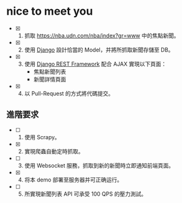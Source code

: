 # nice to meet you
- [x] 1. 抓取 https://nba.udn.com/nba/index?gr=www 中的焦點新聞。
- [x] 2. 使用 [Django](https://www.djangoproject.com/) 設計恰當的 Model，并將所抓取新聞存儲至 DB。
- [x] 3. 使用 [Django REST Framework](http://www.django-rest-framework.org/) 配合 AJAX 實現以下頁面：
	 * 焦點新聞列表
	 * 新聞詳情頁面
- [x] 4. 以 Pull-Request 的方式將代碼提交。
	
## 進階要求
- [ ] 1. 使用 Scrapy。
- [x] 2. 實現爬蟲自動定時抓取。
- [ ] 3. 使用 Websocket 服務，抓取到新的新聞時立即通知前端頁面。
- [x] 4. 将本 demo 部署至服务器并可正确运行。
- [ ] 5. 所實現新聞列表 API 可承受 100 QPS 的壓力測試。
